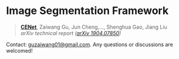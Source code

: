 # Image Segmentation Framework

> [**CENet**](https://arxiv.org/abs/1903.02740),
> Zaiwang Gu, Jun Cheng,..., Shenghua Gao, Jiang Liu        
> *arXiv technical report ([arXiv 1904.07850](https://arxiv.org/abs/1903.02740))*    


Contact: [guzaiwang01@gmail.com](mailto:guzaiwang01@gmail.com). Any questions or discussions are welcomed! 